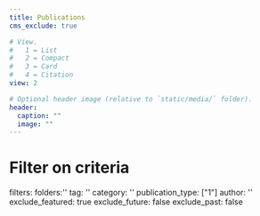 ```yaml
---
title: Publications
cms_exclude: true

# View.
#   1 = List
#   2 = Compact
#   3 = Card
#   4 = Citation
view: 2

# Optional header image (relative to `static/media/` folder).
header:
  caption: ""
  image: ""
---
```


# Filter on criteria
filters:
  folders:''
  tag: ''
  category: ''
  publication_type: ["1"]
  author: ''
  exclude_featured: true
  exclude_future: false
  exclude_past: false
